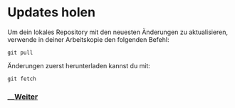# Updates holen

Um dein lokales Repository mit den neuesten Änderungen zu aktualisieren, verwende in deiner Arbeitskopie den folgenden Befehl:

```
git pull
```

Änderungen zuerst herunterladen kannst du mit:

```
git fetch
```

### [__Weiter](Merge.md)
